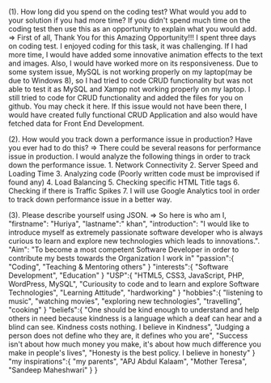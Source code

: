 (1). How long did you spend on the coding test? What would you add to your solution if you had more time? If you didn't spend much time on the coding test then use this as an opportunity to explain what you would add.
	=> First of all, Thank You for this Amazing Opportunity!!! I spent three days on coding test. I enjoyed coding for this task, it was challenging. If I had more time, I would have added some innovative animation effects to the text and images. Also, I would have worked more on its responsiveness. Due to some system issue, MySQL is not working properly on my laptop(may be due to Windows 8), so I had tried to code CRUD functionality but was not able to test it as MySQL and Xampp not working properly on my laptop. I still tried to code for CRUD functionality and added the files for you on github. You may check it here. If this issue would not have been there, I would have created fully functional CRUD Application and also would have fetched data for Front End Development. 

(2). How would you track down a performance issue in production? Have you ever had to do this?
	=> There could be several reasons for performance issue in production. I would analyze the following things
	in order to track down the performance issue.
	1. Network Connectivity
	2. Server Speed and Loading Time
	3. Analyzing code (Poorly written code must be improvised if found any)
	4. Load Balancing
	5. Checking specific HTML Title tags
	6. Checking if there is Traffic Spikes
	7. I will use Google Analytics tool in order to track down performance issue in a better way.

(3). Please describe yourself using JSON.
=> So here is who am I,
	"firstname": "Huriya", "lastname":" khan",
	"introduction": "I would like to introduce myself as extremely passionate software developer who is always curious to learn and explore new technologies which leads to innovations.".
	"Aim": "To become a most competent Software Developer in order to contribute my bests towards the Organization I work in"
	"passion":{
		"Coding",
		"Teaching & Mentoring others"
	}
	"interests":{
		 "Software Development",
		 "Education"
	 }
	"USP":{
		"HTML5, CSS3, JavaScript, PHP, WordPress, MySQL",
		"Curiousity to code and to learn and explore Software Technologies",
		"Learning Attitude",
		"hardworking"
	}
	"hobbies":{
	  "listening to music",
	  "watching movies",
	  "exploring new technologies",
	  "travelling",
	  "cooking"
	}
	"beliefs":{
		"One should be kind enough to understand and help others in need because kindness is a language which a deaf can hear 	and a blind can see. Kindness costs nothing. I believe in Kindness",
		"Judging a person does not define who they are, it defines who you are",
		"Success isn't about how much money you make, it's about how much difference you make in people's lives",
		"Honesty is the best policy. I believe in honesty"
	}
	"my inspirations":{
		"my parents",
		"APJ Abdul Kalaam",
		"Mother Teresa",
		"Sandeep Maheshwari"
	}
} 

